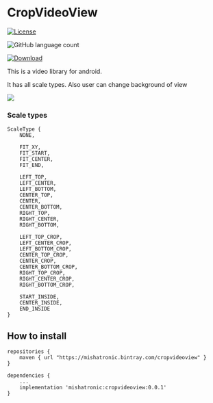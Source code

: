 # CropVideoView
[![License](https://img.shields.io/badge/license-Apache%202-blue.svg)](https://www.apache.org/licenses/LICENSE-2.0)

![GitHub language count](https://img.shields.io/github/languages/count/badges/shields.svg)

[![Download](https://bintray.com/mishatronic/cropvideoview/cropvideoview/_latestVersion)](https://www.apache.org/licenses/LICENSE-2.0)

This is a video library for android.

It has all scale types. Also user can change background of view

![](https://raw.githubusercontent.com/mishatron/CropVideoView/master/sample/src/main/res/drawable/screenshot1.png)

### Scale types
```
ScaleType {
    NONE,

    FIT_XY,
    FIT_START,
    FIT_CENTER,
    FIT_END,

    LEFT_TOP,
    LEFT_CENTER,
    LEFT_BOTTOM,
    CENTER_TOP,
    CENTER,
    CENTER_BOTTOM,
    RIGHT_TOP,
    RIGHT_CENTER,
    RIGHT_BOTTOM,

    LEFT_TOP_CROP,
    LEFT_CENTER_CROP,
    LEFT_BOTTOM_CROP,
    CENTER_TOP_CROP,
    CENTER_CROP,
    CENTER_BOTTOM_CROP,
    RIGHT_TOP_CROP,
    RIGHT_CENTER_CROP,
    RIGHT_BOTTOM_CROP,

    START_INSIDE,
    CENTER_INSIDE,
    END_INSIDE
}
```

## How to install


``` 
repositories {
    maven { url "https://mishatronic.bintray.com/cropvideoview" }
} 
```

``` 
dependencies {
    ...
    implementation 'mishatronic:cropvideoview:0.0.1'
} 
```
